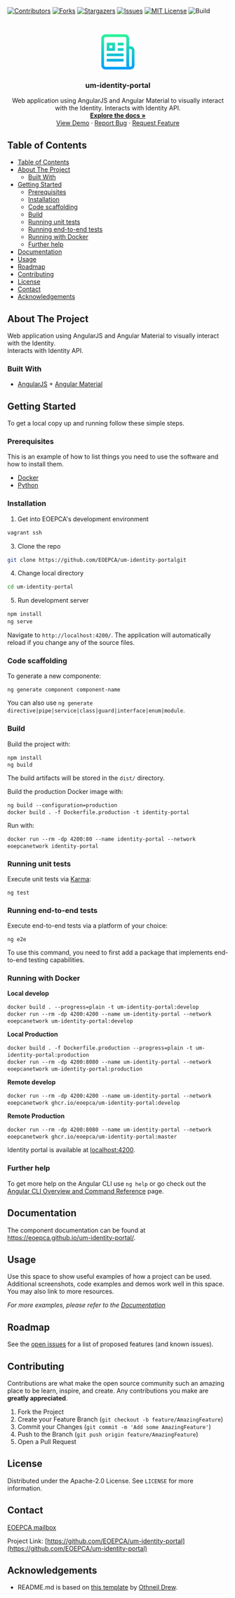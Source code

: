 <!--
***
*** To avoid retyping too much info. Do a search and replace for the following:
*** um-identity-portal
-->

<!-- PROJECT SHIELDS -->
<!--
*** See the bottom of this document for the declaration of the reference variables
*** for contributors-url, forks-url, etc. This is an optional, concise syntax you may use.
*** https://www.markdownguide.org/basic-syntax/#reference-style-links
-->

[![Contributors][contributors-shield]][contributors-url]
[![Forks][forks-shield]][forks-url]
[![Stargazers][stars-shield]][stars-url]
[![Issues][issues-shield]][issues-url]
[![MIT License][license-shield]][license-url]
![Build][build-shield]

<!-- PROJECT LOGO -->
<br />
<p align="center">
  <a href="https://github.com/EOEPCA/um-identity-portal">
    <img src="images/logo.png" alt="Logo" width="80" height="80">
  </a>

<h3 align="center">um-identity-portal</h3>

  <p align="center">
    Web application using AngularJS and Angular Material to visually interact with the Identity. 
    Interacts with Identity API.
    <br />
    <a href="https://github.com/EOEPCA/um-identity-portal"><strong>Explore the docs »</strong></a>
    <br />
    <a href="https://github.com/EOEPCA/um-identity-portal">View Demo</a>
    ·
    <a href="https://github.com/EOEPCA/um-identity-portal/issues">Report Bug</a>
    ·
    <a href="https://github.com/EOEPCA/um-identity-portal/issues">Request Feature</a>
  </p>
</p>

## Table of Contents

- [Table of Contents](#table-of-contents)
- [About The Project](#about-the-project)
  - [Built With](#built-with)
- [Getting Started](#getting-started)
  - [Prerequisites](#prerequisites)
  - [Installation](#installation)
  - [Code scaffolding](#code-scaffolding)
  - [Build](#build)
  - [Running unit tests](#running-unit-tests)
  - [Running end-to-end tests](#running-end-to-end-tests)
  - [Running with Docker](#running-with-docker)
  - [Further help](#further-help)
- [Documentation](#documentation)
- [Usage](#usage)
- [Roadmap](#roadmap)
- [Contributing](#contributing)
- [License](#license)
- [Contact](#contact)
- [Acknowledgements](#acknowledgements)

<!-- ABOUT THE PROJECT -->

## About The Project

Web application using AngularJS and Angular Material to visually interact with the Identity.  
Interacts with Identity API.

### Built With

- [AngularJS](https://angularjs.org/) + [Angular Material](https://material.angular.io/)

<!-- GETTING STARTED -->

## Getting Started

To get a local copy up and running follow these simple steps.

### Prerequisites

This is an example of how to list things you need to use the software and how to install them.

- [Docker](https://www.docker.com/)
- [Python](https://www.python.org//)

### Installation

1. Get into EOEPCA's development environment

```sh
vagrant ssh
```

3. Clone the repo

```sh
git clone https://github.com/EOEPCA/um-identity-portalgit
```

4. Change local directory

```sh
cd um-identity-portal
```

5. Run development server

```sh
npm install
ng serve
```
Navigate to `http://localhost:4200/`. The application will automatically reload if you change any of the source files.

### Code scaffolding

To generate a new componente:
```shell
ng generate component component-name
``` 
You can also use `ng generate directive|pipe|service|class|guard|interface|enum|module`.

### Build

Build the project with:
```shell
npm install
ng build
``` 
The build artifacts will be stored in the `dist/` directory.

Build the production Docker image with:
```shell
ng build --configuration=production
docker build . -f Dockerfile.production -t identity-portal
```
Run with:
```shell
docker run --rm -dp 4200:80 --name identity-portal --network eoepcanetwork identity-portal
```

### Running unit tests

Execute unit tests via [Karma](https://karma-runner.github.io):
```shell
ng test
```

### Running end-to-end tests

Execute end-to-end tests via a platform of your choice:
```shell
ng e2e
``` 

To use this command, you need to first add a package that implements end-to-end testing capabilities.

### Running with Docker

**Local develop**
```shell
docker build . --progress=plain -t um-identity-portal:develop
docker run --rm -dp 4200:4200 --name um-identity-portal --network eoepcanetwork um-identity-portal:develop
```

**Local Production**
```shell
docker build . -f Dockerfile.production --progress=plain -t um-identity-portal:production
docker run --rm -dp 4200:8080 --name um-identity-portal --network eoepcanetwork um-identity-portal:production
```

**Remote develop**
```shell
docker run --rm -dp 4200:4200 --name um-identity-portal --network eoepcanetwork ghcr.io/eoepca/um-identity-portal:develop
```

**Remote Production**
```shell
docker run --rm -dp 4200:8080 --name um-identity-portal --network eoepcanetwork ghcr.io/eoepca/um-identity-portal:master
```

Identity portal is available at [localhost:4200](http://localhost:4200).

### Further help

To get more help on the Angular CLI use `ng help` or go check out the [Angular CLI Overview and Command Reference](https://angular.io/cli) page.

## Documentation

The component documentation can be found at https://eoepca.github.io/um-identity-portal/.

<!-- USAGE EXAMPLES -->

## Usage

Use this space to show useful examples of how a project can be used. Additional screenshots, code examples and demos work well in this space. You may also link to more resources.

_For more examples, please refer to the [Documentation](https://example.com)_

<!-- ROADMAP -->

## Roadmap

See the [open issues](https://github.com/EOEPCA/um-identity-portal/issues) for a list of proposed features (and known issues).

<!-- CONTRIBUTING -->

## Contributing

Contributions are what make the open source community such an amazing place to be learn, inspire, and create. Any contributions you make are **greatly appreciated**.

1. Fork the Project
2. Create your Feature Branch (`git checkout -b feature/AmazingFeature`)
3. Commit your Changes (`git commit -m 'Add some AmazingFeature'`)
4. Push to the Branch (`git push origin feature/AmazingFeature`)
5. Open a Pull Request

<!-- LICENSE -->

## License

Distributed under the Apache-2.0 License. See `LICENSE` for more information.

## Contact

[EOEPCA mailbox](eoepca.systemteam@telespazio.com)

Project Link: [https://github.com/EOEPCA/um-identity-portal](https://github.com/EOEPCA/um-identity-portal)

## Acknowledgements

- README.md is based on [this template](https://github.com/othneildrew/Best-README-Template) by [Othneil Drew](https://github.com/othneildrew).


[contributors-shield]: https://img.shields.io/github/contributors/EOEPCA/um-identity-portalsvg?style=flat-square
[contributors-url]: https://github.com/EOEPCA/um-identity-portal/graphs/contributors
[forks-shield]: https://img.shields.io/github/forks/EOEPCA/um-identity-portalsvg?style=flat-square
[forks-url]: https://github.com/EOEPCA/um-identity-portal/network/members
[stars-shield]: https://img.shields.io/github/stars/EOEPCA/um-identity-portalsvg?style=flat-square
[stars-url]: https://github.com/EOEPCA/um-identity-portal/stargazers
[issues-shield]: https://img.shields.io/github/issues/EOEPCA/um-identity-portalsvg?style=flat-square
[issues-url]: https://github.com/EOEPCA/um-identity-portal/issues
[license-shield]: https://img.shields.io/github/license/EOEPCA/um-identity-portalsvg?style=flat-square
[license-url]: https://github.com/EOEPCA/um-identity-portal/blob/master/LICENSE
[build-shield]: https://www.travis-ci.com/EOEPCA/um-identity-portalsvg?branch=master